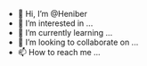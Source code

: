 - 👋 Hi, I’m @Heniber
- 👀 I’m interested in ...
- 🌱 I’m currently learning ...
- 💞️ I’m looking to collaborate on ...
- 📫 How to reach me ...

<!---
Heniber/Heniber is a ✨ special ✨ repository because its `README.md` (this file) appears on your GitHub profile.
You can click the Preview link to take a look at your changes.
--->
